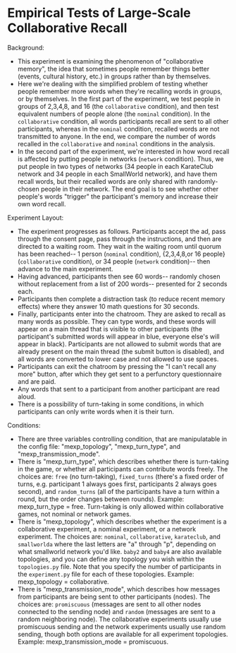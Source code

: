 # Empirical Tests of Large-Scale Collaborative Recall

Background: 
- This experiment is examining the phenomenon of "collaborative memory", the idea that sometimes people remember things better (events, cultural history, etc.) in groups rather than by themselves. 
- Here we're dealing with the simplified problem of testing whether people remember more words when they're recalling words in groups, or by themselves. In the first part of the experiment, we test people in groups of 2,3,4,8, and 16 (the `collaborative` condition), and then test equivalent numbers of people alone (the `nominal` condition). In the `collaborative` condition, all words participants recall are sent to all other participants, whereas in the `nominal` condition, recalled words are not transmitted to anyone. In the end, we compare the number of words recalled in the `collaborative` and `nominal` conditions in the analysis. 
- In the second part of the experiment, we're interested in how word recall is affected by putting people in networks (`network` condition). Thus, we put people in two types of networks (34 people in each KarateClub network and 34 people in each SmallWorld network), and have them recall words, but their recalled words are only shared with randomly-chosen people in their network. The end goal is to see whether other people's words "trigger" the participant's memory and increase their own word recall. 

Experiment Layout:
- The experiment progresses as follows. Participants accept the ad, pass through the consent page, pass through the instructions, and then are directed to a waiting room. They wait in the waiting room until quorum has been reached-- 1 person (`nominal` condition), {2,3,4,8,or 16 people} (`collaborative` condition), or 34 people (`network` condition)-- then advance to the main experiment. 
- Having advanced, participants then see 60 words-- randomly chosen without replacement from a list of 200 words-- presented for 2 seconds each.  
- Participants then complete a distraction task (to reduce recent memory effects) where they answer 10 math questions for 30 seconds. 
- Finally, participants enter into the chatroom. They are asked to recall as many words as possible. They can type words, and these words will appear on a main thread that is visible to other participants (the participant's submitted words will appear in blue, everyone else's will appear in black). Participants are not allowed to submit words that are already present on the main thread (the submit button is disabled), and all words are converted to lower case and not allowed to use spaces.
- Participants can exit the chatroom by pressing the "I can't recall any more" button, after which they get sent to a perfunctory questionnaire and are paid. 
- Any words that sent to a participant from another participant are read aloud. 
- There is a possibility of turn-taking in some conditions, in which participants can only write words when it is their turn. 

Conditions:
- There are three variables controlling condition, that are manipulatable in the config file: "mexp_topology", "mexp_turn_type", and "mexp_transmission_mode".
- There is "mexp_turn_type", which describes whether there is turn-taking in the game, or whether all participants can contribute words freely. The choices are: `free` (no turn-taking), `fixed_turns` (there's a fixed order of turns, e.g. participant 1 always goes first, participants 2 always goes second), and `random_turns` (all of the participants have a turn within a round, but the order changes between rounds). Example: mexp_turn_type = free. Turn-taking is only allowed within collaborative games, not nominal or network games.
- There is "mexp_topology", which describes whether the experiment is a collaborative experiment, a nominal experiment, or a network experiment. The choices are: `nominal`, `collaborative`, `karateclub`, and `smallworlda` where the last letters are "a" through "p", depending on what smallworld network you'd like. `baby2` and `baby4` are also available topologies, and you can define any topology you wish within the `topologies.py` file. Note that you specify the number of participants in the `experiment.py` file for each of these topologies. Example: mexp_topology = collaborative. 
- There is "mexp_transmission_mode", which describes how messages from participants are being sent to other participants (nodes). The choices are: `promiscuous` (messages are sent to all other nodes connected to the sending node) and `random` (messages are sent to a random neighboring node). The collaborative experiments usually use promiscuous sending and the network experiments usually use random sending, though both options are available for all experiment topologies. Example: mexp_transmission_mode = promiscuous.
